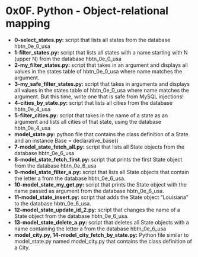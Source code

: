 # 0x0F. Python - Object-relational mapping

* **0-select_states.py:** script that lists all states from the database hbtn_0e_0_usa
* **1-filter_states.py:** script that lists all states with a name starting with N (upper N) from the database hbtn_0e_0_usa
* **2-my_filter_states.py:** script that takes in an argument and displays all values in the states table of hbtn_0e_0_usa where name matches the argument.
* **3-my_safe_filter_states.py:** script that takes in arguments and displays all values in the states table of hbtn_0e_0_usa where name matches the argument. But this time, write one that is safe from MySQL injections!
* **4-cities_by_state.py:** script that lists all cities from the database hbtn_0e_4_usa
* **5-filter_cities.py:** script that takes in the name of a state as an argument and lists all cities of that state, using the database hbtn_0e_4_usa
* **model_state.py:** python file that contains the class definition of a State and an instance Base = declarative_base()
* **7-model_state_fetch_all.py:** script that lists all State objects from the database hbtn_0e_6_usa
* **8-model_state_fetch_first.py:** script that prints the first State object from the database hbtn_0e_6_usa
* **9-model_state_filter_a.py:** script that lists all State objects that contain the letter a from the database hbtn_0e_6_usa.
* **10-model_state_my_get.py:** script that prints the State object with the name passed as argument from the database hbtn_0e_6_usa.
* **11-model_state_insert.py:** script that adds the State object “Louisiana” to the database hbtn_0e_6_usa.
* **12-model_state_update_id_2.py:** script that changes the name of a State object from the database hbtn_0e_6_usa.
* **13-model_state_delete_a.py:** script that deletes all State objects with a name containing the letter a from the database hbtn_0e_6_usa
* **model_city.py, 14-model_city_fetch_by_state.py:** Python file similar to model_state.py named model_city.py that contains the class definition of a City.
